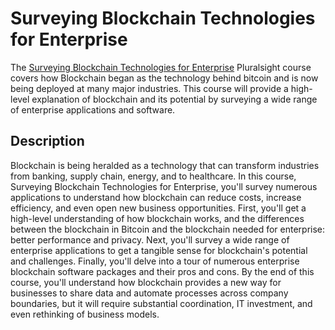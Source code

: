 # Surveying Blockchain Technologies for Enterprise

The [Surveying Blockchain Technologies for Enterprise](https://www.pluralsight.com/courses/surveying-blockchain-technologies-enterprise) Pluralsight course covers how Blockchain began as the technology behind bitcoin and is now being deployed at many major industries. This course will provide a high-level explanation of blockchain and its potential by surveying a wide range of enterprise applications and software.

## Description
Blockchain is being heralded as a technology that can transform industries from banking, supply chain, energy, and to healthcare. In this course, Surveying Blockchain Technologies for Enterprise, you'll survey numerous applications to understand how blockchain can reduce costs, increase efficiency, and even open new business opportunities. First, you'll get a high-level understanding of how blockchain works, and the differences between the blockchain in Bitcoin and the blockchain needed for enterprise: better performance and privacy. Next, you'll survey a wide range of enterprise applications to get a tangible sense for blockchain's potential and challenges. Finally, you'll delve into a tour of numerous enterprise blockchain software packages and their pros and cons. By the end of this course, you'll understand how blockchain provides a new way for businesses to share data and automate processes across company boundaries, but it will require substantial coordination, IT investment, and even rethinking of business models.
